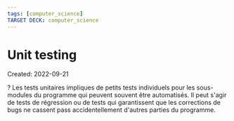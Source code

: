 ```yaml
---
tags: [computer_science] 
TARGET DECK: computer_science
---
```

# Unit testing
Created: 2022-09-21

?
Les tests unitaires impliques de petits tests individuels pour les sous-modules du programme qui peuvent souvent être automatisés. Il peut s'agir de tests de régression ou de tests qui garantissent que les corrections de bugs ne cassent pass accidentellement d'autres parties du programme.
<!--SR:!2022-10-01,6,250-->